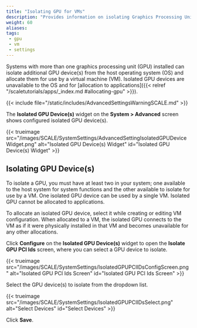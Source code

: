 ```yaml
---
title: "Isolating GPU for VMs"
description: "Provides information on isolating Graphics Processing Units (GPU) installed in your system."
weight: 60
aliases:
tags:
 - gpu
 - vm
 - settings
---
```


Systems with more than one graphics processing unit (GPU) installed can isolate additional GPU device(s) from the host operating system (OS) and allocate them for use by a virtual machine (VM).
Isolated GPU devices are unavailable to the OS and for [allocation to applications]({{< relref "/scaletutorials/apps/_index.md #allocating-gpu" >}}).

{{< include file="/static/includes/AdvancedSettingsWarningSCALE.md" >}}

The **Isolated GPU Device(s)** widget on the **System > Advanced** screen shows configured isolated GPU device(s).

{{< trueimage src="/images/SCALE/SystemSettings/AdvancedSettingIsolatedGPUDeviceWidget.png" alt="Isolated GPU Device(s) Widget" id="Isolated GPU Device(s) Widget" >}}

## Isolating GPU Device(s)

To isolate a GPU, you must have at least two in your system; one available to the host system for system functions and the other available to isolate for use by a VM.
One isolated GPU device can be used by a single VM.
Isolated GPU cannot be allocated to applications.

To allocate an isolated GPU device, select it while creating or editing VM configuration.
When allocated to a VM, the isolated GPU connects to the VM as if it were physically installed in that VM and becomes unavailable for any other allocations.

Click **Configure** on the **Isolated GPU Device(s)** widget to open the **Isolate GPU PCI Ids** screen, where you can select a GPU device to isolate.

{{< trueimage src="/images/SCALE/SystemSettings/IsolatedGPUPCIIDsConfigScreen.png" alt="Isolated GPU PCI Ids Screen" id="Isolated GPU PCI Ids Screen" >}}

Select the GPU device(s) to isolate from the dropdown list.

{{< trueimage src="/images/SCALE/SystemSettings/IsolatedGPUPCIIDsSelect.png" alt="Select Devices" id="Select Devices" >}}

Click **Save**.
